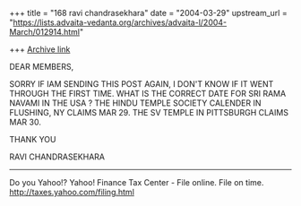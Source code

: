 +++
title = "168 ravi chandrasekhara"
date = "2004-03-29"
upstream_url = "https://lists.advaita-vedanta.org/archives/advaita-l/2004-March/012914.html"

+++
[Archive link](https://lists.advaita-vedanta.org/archives/advaita-l/2004-March/012914.html)


DEAR MEMBERS,

SORRY IF IAM SENDING THIS POST AGAIN, I DON'T KNOW IF
IT WENT THROUGH THE FIRST TIME. WHAT IS THE CORRECT
DATE FOR SRI RAMA NAVAMI IN THE USA ? THE HINDU TEMPLE
SOCIETY CALENDER IN FLUSHING, NY CLAIMS MAR 29. THE SV
TEMPLE IN PITTSBURGH CLAIMS MAR 30.

THANK YOU

RAVI CHANDRASEKHARA

__________________________________
Do you Yahoo!?
Yahoo! Finance Tax Center - File online. File on time.
http://taxes.yahoo.com/filing.html

